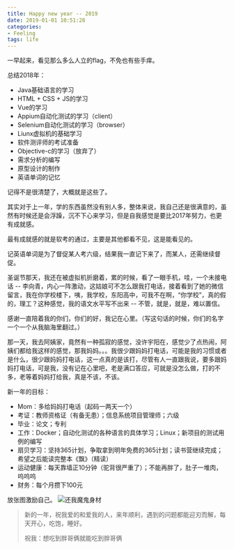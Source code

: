 ```yaml
---
title: Happy new year -- 2019
date: 2019-01-01 10:51:28
categories: 
- Feeling
tags: life
---
```

一早起来，看见那么多么人立的flag，不免也有些手痒。

总结2018年：

* Java基础语言的学习
* HTML + CSS + JS的学习
* Vue的学习
* Appium自动化测试的学习（client）
* Selenium自动化测试的学习（browser）
* Liunx虚拟机的基础学习
* 软件测评师的考试准备
* Objective-c的学习（放弃了）
* 需求分析的编写
* 原型设计的制作
* 英语单词的记忆

记得不是很清楚了，大概就是这些了。

其实对于上一年，学的东西虽然没有别人多，整体来说，我自己还是很满意的，虽然有时候还是会浮躁，沉不下心来学习，但是自我感觉是要比2017年努力，也更有成就感。

最有成就感的就是软考的通过，主要是其他都看不见，这是能看见的。

记英语单词是为了督促某人考六级，结果我一直记下来了，而某人，还需继续督促。

圣诞节那天，我还在被虚拟机折磨着，累的时候，看了一眼手机，哇，一个未接电话 -- 李向青，内心一阵激动，这姑娘可不怎么跟我打电话，接着看到了她的微信留言，我在你学校楼下，咦，我学校，东阳高中，可我不在啊，“你学校”，真的假的，理工？这种感觉，我的语文水平写不出来 -- 不管，就是，就是，难以置信。

感谢一直陪着我的你们，你们的好，我记在心里。（写这句话的时候，你们的名字一个一个从我脑海里翻过。）

那一天，我去阿姨家，竟然有一种孤寂的感觉，没许宇阳在，感觉少了点热闹，阿姨们都给我这样的感觉，那我妈妈。。。我很少跟妈妈打电话，可能是我的习惯或者是什么，很少跟妈妈打电话，这一点真的是该打，尽管有人一直跟我说，要多跟妈妈打电话，可是我，没有记在心里吧，老是满口答应，可就是没怎么做，打的不多，老等着妈妈打给我，真是不该，不该。

新一年的目标：

* Mom：多给妈妈打电话（起码一两天一个）
* 考证：教师资格证（有备无患）；信息系统项目管理师；六级
* 毕业：论文；专利
* 工作：Docker；自动化测试的各种语言的具体学习；Linux；新项目的测试用例的编写
* 扇贝学习：坚持365计划，争取拿到明年免费的365计划；读书营继续完成；希望之后能读完整本《飘》（精读）
* 运动健康：每天靠墙正10分钟（驼背很严重了）；不能再胖了，肚子一堆肉，呜呜呜
* 财务：每个月攒下100元

放张图激励自己。
![还我魔鬼身材](http://pic.blackist.top/life-yuti-IMG_1666%2820181231-113156%29.jpg)

> 新的一年，祝我爱的和爱我的人，来年顺利，遇到的问题都能迎刃而解，每天开心，吃饱，睡好。
> 
> 祝我：想吃到胖哥俩就能吃到胖哥俩